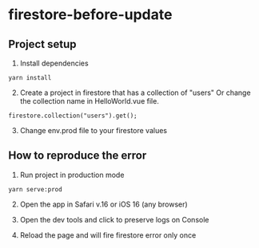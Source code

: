 # firestore-before-update

## Project setup

1. Install dependencies

```
yarn install
```

2. Create a project in firestore that has a collection of "users"
   Or change the collection name in HelloWorld.vue file.

```
firestore.collection("users").get();
```

3. Change env.prod file to your firestore values

## How to reproduce the error

1. Run project in production mode

```
yarn serve:prod
```

2. Open the app in Safari v.16 or iOS 16 (any browser)

3. Open the dev tools and click to preserve logs on Console

4. Reload the page and will fire firestore error only once
